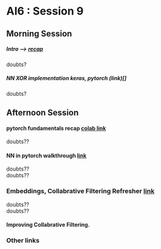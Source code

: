 # AI6 : Session 9

## Morning Session 
  
##### Intro --> [recap](https://github.com/AI6-Bangalore-Chapter/2018-cycle-2/blob/master/recap.md)
doubts?  

##### NN XOR implementation keras, pytorch (link)[]  
doubts? 

## Afternoon Session  

#### pytorch fundamentals recap [colab link](https://colab.research.google.com/github/Sharwon/fastai-intro-kit/blob/master/pytorch_intro_kit.ipynb)  
doubts?? 
#### NN in pytorch walkthrough [link](https://github.com/fastai/fastai_old/blob/master/dev_nb/001a_nn_basics.ipynb)  
doubts??   
doubts?? 
### Embeddings, Collabrative Filtering Refresher [link](https://github.com/AI6-Bangalore-Chapter/2018-cycle-2/tree/master/Sessions/Session%207)  
doubts??   
doubts??   
#### Improving Collabrative Filtering.

### Other links
